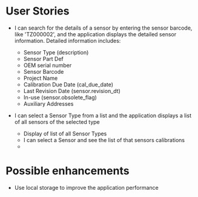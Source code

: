 # User Stories

- I can search for the details of a sensor by entering the sensor barcode, like 'TZ000002', and the application displays the detailed sensor information. Detailed information includes: 
    - Sensor Type (description)
    - Sensor Part Def
    - OEM serial number
    - Sensor Barcode
    - Project Name
    - Calibration Due Date (cal_due_date)
    - Last Revision Date (sensor.revision_dt)
    - In-use (sensor.obsolete_flag)
    - Auxiliary Addresses  

- I can select a Sensor Type from a list and the application displays a list of all sensors of the selected type
    - Display of list of all Sensor Types
    - I can select a Sensor and see the list of that sensors calibrations 
    -

# Possible enhancements
- Use local storage to improve the application performance